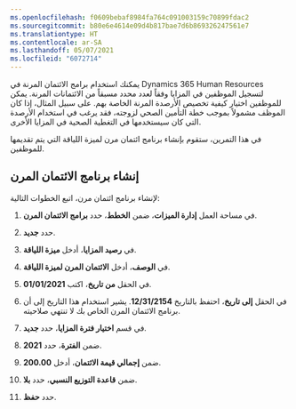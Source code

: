 ```yaml
---
ms.openlocfilehash: f0609bebaf8984fa764c091003159c70899fdac2
ms.sourcegitcommit: b80e6e4614e09d4b817bae7d6b869326247561e7
ms.translationtype: HT
ms.contentlocale: ar-SA
ms.lasthandoff: 05/07/2021
ms.locfileid: "6072714"
---
```

يمكنك استخدام برامج الائتمان المرنة في Dynamics 365 Human Resources لتسجيل الموظفين في المزايا وفقاً لعدد محدد مسبقاً من الائتمانات المرنة. يمكن للموظفين اختيار كيفية تخصيص الأرصدة المرنة الخاصة بهم. على سبيل المثال، إذا كان الموظف مشمولاً بموجب خطة التأمين الصحي لزوجته، فقد يرغب في استخدام الأرصدة التي كان سيستخدمها في التغطية الصحية في المزايا الأخرى.

في هذا التمرين، ستقوم بإنشاء برنامج ائتمان مرن لميزة اللياقة التي يتم تقديمها للموظفين.

## <a name="create-a-flex-credit-program"></a>إنشاء برنامج الائتمان المرن

لإنشاء برنامج ائتمان مرن، اتبع الخطوات التالية:

1. في مساحة العمل **إدارة الميزات**، ضمن **الخطط**، حدد **برامج الائتمان المرن**.

1. حدد **جديد‎**.

1. في **رصيد المزايا**، أدخل **ميزة اللياقة**.

1. في **الوصف**، أدخل **الائتمان المرن لميزة اللياقة**.

1. في الحقل **من تاريخ**، اكتب **01/01/2021**.

1. في الحقل **إلى تاريخ**، احتفظ بالتاريخ **12/31/2154**. يشير استخدام هذا التاريخ إلى أن برنامج الائتمان المرن الخاص بك لا تنتهي صلاحيته.

1. في قسم **اختيار فترة المزايا**، حدد **جديد**.

1. ضمن **الفترة**، حدد **2021**.

1. ضمن **إجمالي قيمة الائتمان**، أدخل **200.00**.

1. ضمن **قاعدة التوزيع النسبي**، حدد **بلا**.

1. حدد **حفظ**.
